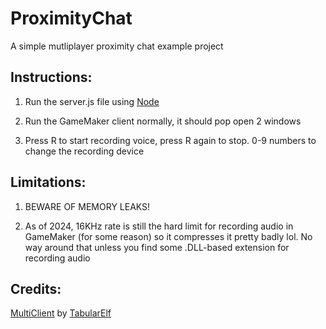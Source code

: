 # ProximityChat
A simple mutliplayer proximity chat example project

## Instructions:

1) Run the server.js file using [Node](https://nodejs.org/en)

2) Run the GameMaker client normally, it should pop open 2 windows

3) Press R to start recording voice, press R again to stop. 0-9 numbers to change the recording device

## Limitations:
1) BEWARE OF MEMORY LEAKS!

2) As of 2024, 16KHz rate is still the hard limit for recording audio in GameMaker (for some reason) so it compresses it pretty badly lol. No way around that unless you find some .DLL-based extension for recording audio
## Credits:
[MultiClient](https://github.com/tabularelf/multiclient) by [TabularElf](https://github.com/tabularelf)
